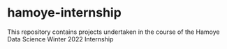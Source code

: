 # hamoye-internship

This repository contains projects undertaken in the course of the Hamoye Data Science Winter 2022 Internship
